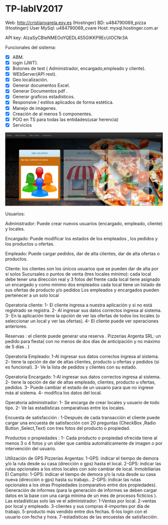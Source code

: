 # TP-labIV2017

Web: http://cristianvarela.esy.es (Hostinger)
BD: u484790069_pizza (Hostinger)
User MySql: u484790069_cvare
Host: mysql.hostinger.com.ar

API key:
AIzaSyCBIeNMEOoYQEDL4S5GlKKP9EcUiOCNr3A

Funcionales del sistema:
 - [X] ABM.
 - [X] login (JWT).
 - [X] Botones de test ( Administrador, encargado,empleado y cliente).
 - [X] WEbServer(API rest).
 - [X] Geo localización.
 - [X] Generar documentos Excel.
 - [X] Generar Documentos pdf .
 - [X] Generar graficos estadísticos.
 - [X] Responsive / estilos aplicados de forma estética.
 - [X] Manejo de imágenes.
 - [X] Creación de al menos 5 componentes.
 - [X] POO en TS para todas las entidades(usar herencia)
 - [X] Servicios

![picture alt](pizzeria/src/assets/img/GithubAdmin.png "Pantalla Admin")

Usuarios:

Administrador: Puede crear nuevos usuarios (encargado, empleado, cliente) y locales.

Encargado: Puede modificar los estados de los empleados , los pedidos y los productos u
ofertas.

Empleado: Puede cargar pedidos, dar de alta clientes, dar de alta ofertas o productos.

Cliente: los clientes son los únicos usuarios que se pueden dar de alta por sí solos
Sucursales o puntos de venta (tres locales mínimo):
cada local debe tener una dirección real y 3 fotos del frente
cada local tiene asignado un encargado y como mínimo dos empleados
cada local tiene un listado de sus ofertas de producto y/o pedidos
Los empleados y encargados pueden pertenecer a un solo local

Operatoria cliente:
1- El cliente ingresa a nuestra aplicación y si no está registrado se registra.
2- Al ingresar sus datos correctos ingresa al sistema.
3- En la aplicación tiene la opción de ver las ofertas de todos los locales (o seleccionar un local y ver las ofertas).
4- El cliente puede ver operaciones anteriores.

Reservas : el cliente puede generar una reserva .
Pizzerías Argenta SRL: un pedido para fiesta( con no menos de dos días de anticipación y no máximo de 5 días . )

Operatoria Empleado:
1-Al ingresar sus datos correctos ingresa al sistema.
2- tiene la opción de dar de altas clientes, producto u ofertas y pedidos (si es funcional).
3- Ve la lista de pedidos y clientes con su estado.

Operatoria Encargado:
1-Al ingresar sus datos correctos ingresa al sistema.
2- tiene la opción de dar de altas empleado, clientes, producto u ofertas, pedidos.
3- Puede cambiar el estado de un usuario para que no ingrese más al sistema.
4- modifica los datos del local.

Operatoria administrador:
1- Se encarga de crear locales y usuario de todo tipo.
2- Ve las estadísticas comparativas entre los locales.

Encuesta de satisfacción :
1-Después de cada transacción el cliente puede cargar una encuesta de satisfacción con 20 preguntas (CheckBox ,Radio Button ,Select,Text)
con tres fotos del producto o propiedad.

Productos o propiedades :
1- Cada producto o propiedad ofrecida tiene al menos 3 o 4 fotos y un slider que cambia automáticamente de imagen o por intervención del
usuario.

Utilización de GPS
Pizzerías Argentas:
1-GPS: indicar el tiempo de demora y/o la ruta desde su casa (dirección o gps) hasta el local.
2-GPS: indicar las rutas opcionales a los otros locales con solo cambiar de local.
Inmobiliarias El Campito:
1-GPS: indicar el tiempo de demora y/o la ruta desde su casa nueva (dirección o gps) hasta su trabajo..
2-GPS: indicar las rutas opcionales a los otras Propiedades (comparativo entre dos propiedades).
Generación de informes
(para la generación de informes se deben cargar datos en la base con una carga mínima de un mes de procesos
ficticios ).
Las estadísticas solo las ve el administrador:
1-Ventas por local.
2-ventas por local y empleado.
3-clientes y sus compras
4-importes por dia de trabajo.
5-producto más vendido entre dos fechas.
6-los login con el usuario con fecha y hora.
7-estadísticas de las encuestas de satisfacción.